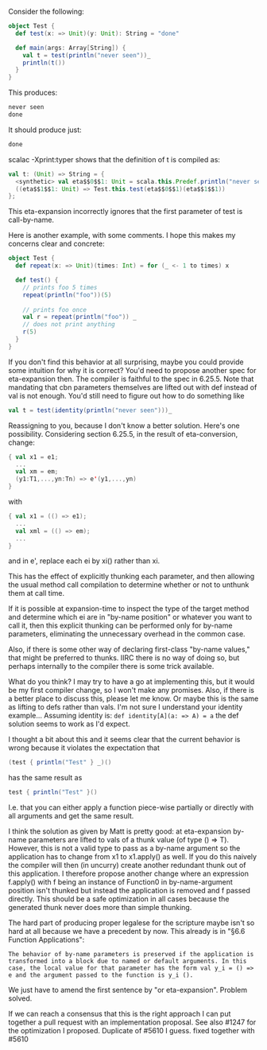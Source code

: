 Consider the following:

```scala
object Test {
  def test(x: => Unit)(y: Unit): String = "done"

  def main(args: Array[String]) {
    val t = test(println("never seen"))_
    println(t())
  }
}
```
This produces:
```scala
never seen
done
```
It should produce just:
```scala
done
```

scalac -Xprint:typer shows that the definition of t is compiled as:
```scala
val t: (Unit) => String = {
  <synthetic> val eta$$0$$1: Unit = scala.this.Predef.println("never seen");
  ((eta$$1$$1: Unit) => Test.this.test(eta$$0$$1)(eta$$1$$1))
};
```
This eta-expansion incorrectly ignores that the first parameter of test is call-by-name.

Here is another example, with some comments. I hope this makes my concerns clear and concrete:
```scala
object Test {
  def repeat(x: => Unit)(times: Int) = for (_ <- 1 to times) x

  def test() {
    // prints foo 5 times
    repeat(println("foo"))(5)
    
    // prints foo once
    val r = repeat(println("foo")) _
    // does not print anything
    r(5)
  }
}
```
If you don't find this behavior at all surprising, maybe you could provide some intuition for why it is correct?
You'd need to propose another spec for eta-expansion then. The compiler is faithful to the spec in 6.25.5. Note that mandating that cbn parameters themselves are lifted out with def instead of val is not enough. You'd still need to figure out how to do something like
```scala
val t = test(identity(println("never seen")))_
```
Reassigning to you, because I don't know a better solution.
Here's one possibility. Considering section 6.25.5, in the result of eta-conversion, change:
```scala
{ val x1 = e1;
  ...
  val xm = em;
  (y1:T1,...,yn:Tn) => e'(y1,...,yn)
}
```
with
```scala
{ val x1 = (() => e1);
  ...
  val xml = (() => em);
  ...
}
```
and in e', replace each ei by xi() rather than xi.

This has the effect of explicitly thunking each parameter, and then allowing the usual method call compilation to determine whether or not to unthunk them at call time.

If it is possible at expansion-time to inspect the type of the target method and determine which ei are in "by-name position" or whatever you want to call it, then this explicit thunking can be performed only for by-name parameters, eliminating the unnecessary overhead in the common case.

Also, if there is some other way of declaring first-class "by-name values," that might be preferred to thunks. IIRC there is no way of doing so, but perhaps internally to the compiler there is some trick available.

What do you think? I may try to have a go at implementing this, but it would be my first compiler change, so I won't make any promises. Also, if there is a better place to discuss this, please let me know.
Or maybe this is the same as lifting to defs rather than vals. I'm not sure I understand your identity example... Assuming identity is:
`def identity[A](a: => A) = a`
the def solution seems to work as I'd expect.

I thought a bit about this and it seems clear that the current behavior is wrong because it violates the expectation that 

```scala
(test { println("Test" } _)()
```

has the same result as

```scala
test { println("Test" }()
```

I.e. that you can either apply a function piece-wise partially or directly with all arguments and get the same result.

I think the solution as given by Matt is pretty good: at eta-expansion by-name parameters are lifted to vals of a thunk value (of type () => T). However, this is not a valid type to pass as a by-name argument so the application has to change from x1 to x1.apply() as well. If you do this naively the compiler will then (in uncurry) create another redundant thunk out of this application. I therefore propose another change where an expression f.apply() with f being an instance of Function0 in by-name-argument position isn't thunked but instead the application is removed and f passed directly. This should be a safe optimization in all cases because the generated thunk never does more than simple thunking.

The hard part of producing proper legalese for the scripture maybe isn't so hard at all because we have a precedent by now. This already is in "§6.6 Function Applications":

```
The behavior of by-name parameters is preserved if the application is transformed into a block due to named or default arguments. In this case, the local value for that parameter has the form val y_i = () => e and the argument passed to the function is y_i ().
```

We just have to amend the first sentence by "or eta-expansion". Problem solved.

If we can reach a consensus that this is the right approach I can put together a pull request with an implementation proposal.
See also #1247 for the optimization I proposed.
Duplicate of #5610 I guess.
fixed together with #5610
